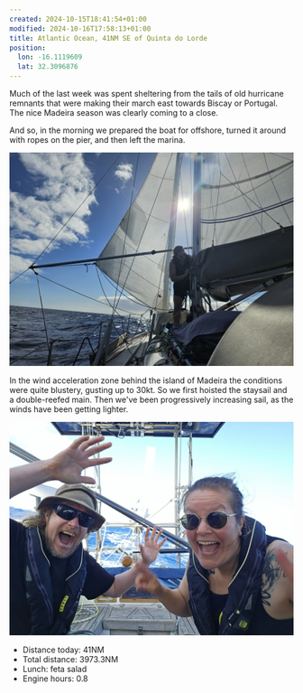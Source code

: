 ```yaml
---
created: 2024-10-15T18:41:54+01:00
modified: 2024-10-16T17:58:13+01:00
title: Atlantic Ocean, 41NM SE of Quinta do Lorde
position:
  lon: -16.1119609
  lat: 32.3096876
---
```


Much of the last week was spent sheltering from the tails of old hurricane remnants that were making their march east towards Biscay or Portugal. The nice Madeira season was clearly coming to a close.

And so, in the morning we prepared the boat for offshore, turned it around with ropes on the pier, and then left the marina.

![Image](../2024/45bf8c586ed7104435ceb3f1ef47cf95.jpg) 

In the wind acceleration zone behind the island of Madeira the conditions were quite blustery, gusting up to 30kt. So we first hoisted the staysail and a double-reefed main.
Then we've been progressively increasing sail, as the winds have been getting lighter.

![Image](../2024/4ce6311466372e2f5ce6fd1c4cf55b4c.jpg) 

* Distance today: 41NM
* Total distance: 3973.3NM
* Lunch: feta salad
* Engine hours: 0.8
